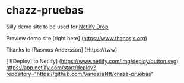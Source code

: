 # chazz-pruebas

Silly demo site to be used for [Netlify Drop](https://app.netlify.com/drop)

Preview demo site [right here] (https://www.thanosjs.org)

Thanks to [Rasmus Andersson] (Https://tww)

[ ![Deploy] to  Netlify] (https://www.netlify.com/img/deploy/button.svg)
https://app.netlify.com/start/deploy?repository="https://github.com/VanessaNtt/chazz-pruebas"